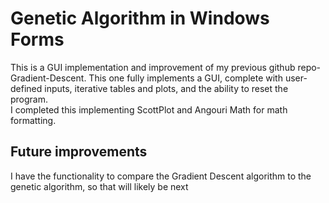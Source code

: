 # Genetic Algorithm in Windows Forms

This is a GUI implementation and improvement of my previous github repo- Gradient-Descent. This one fully implements a GUI, complete with user-defined inputs, iterative tables and plots, and the ability to reset the program.  
I completed this implementing ScottPlot and Angouri Math for math formatting.

## Future improvements
I have the functionality to compare the Gradient Descent algorithm to the genetic algorithm, so that will likely be next

